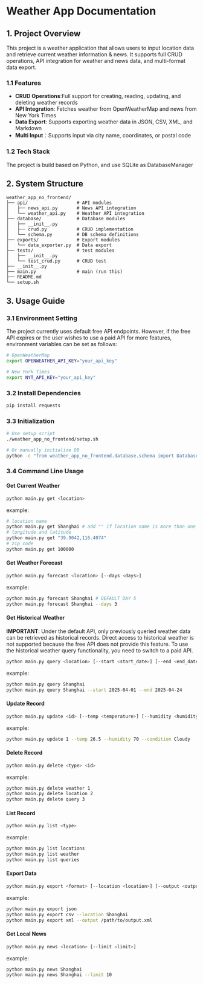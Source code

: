 # Weather App Documentation 

## 1. Project Overview

This project is a weather application that allows users to input location data and retrieve current weather information & news. It supports full CRUD operations, API integration for weather and news data, and multi-format data export.

### 1.1 Features

- **CRUD Operations**:Full support for creating, reading, updating, and deleting weather records
- **API Integration**: Fetches weather from OpenWeatherMap and news from New York Times
- **Data Export**: Supports exporting weather data in JSON, CSV, XML, and Markdown
- **Multi Input**：Supports input via city name, coordinates, or postal code

### 1.2 Tech Stack
The project is build based on Python, and use SQLite as DatabaseManager

## 2. System Structure

```
weather_app_no_frontend/
├── api/                  # API modules
│   ├── news_api.py       # News API integration
│   └── weather_api.py    # Weather API integration
├── database/             # Database modules
│   ├── __init__.py       
│   ├── crud.py           # CRUD implementation
│   └── schema.py         # DB schema definitions
├── exports/              # Export modules
│   └── data_exporter.py  # Data export
├── tests/                # test modules
│   ├── __init__.py
│   └── test_crud.py      # CRUD test
├── __init__.py           
├── main.py               # main (run this)
├── README.md             
└── setup.sh              
```

## 3. Usage Guide

### 3.1 Environment Setting

The project currently uses default free API endpoints. However, if the free API expires or the user wishes to use a paid API for more features, environment variables can be set as follows:

```bash
# OpenWeatherMap 
export OPENWEATHER_API_KEY="your_api_key"

# New York Times 
export NYT_API_KEY="your_api_key"
```

### 3.2 Install Dependencies

```bash
pip install requests
```

### 3.3 Initialization

```bash
# Use setup script
./weather_app_no_frontend/setup.sh

# Or manually initialize DB
python -c "from weather_app_no_frontend.database.schema import DatabaseManager; db = DatabaseManager(); db.create_tables()"
```

### 3.4 Command Line Usage


#### Get Current Weather

```bash
python main.py get <location>
```

example:
```bash
# location name
python main.py get Shanghai # add "" if location name is more than one word
# longitude and latitude
python main.py get "39.9042,116.4074" 
# zip code
python main.py get 100000  
```

#### Get Weather Forecast

```bash
python main.py forecast <location> [--days <days>]
```

example:
```bash
python main.py forecast Shanghai # DEFAULT DAY 5
python main.py forecast Shanghai --days 3 
```

#### Get Historical Weather

**IMPORTANT**: Under the default API, only previously queried weather data can be retrieved as historical records. Direct access to historical weather is not supported because the free API does not provide this feature. 
To use the historical weather query functionality, you need to switch to a paid API.

```bash
python main.py query <location> [--start <start_date>] [--end <end_date>]
```

example:
```bash
python main.py query Shanghai
python main.py query Shanghai --start 2025-04-01 --end 2025-04-24
```

#### Update Record

```bash
python main.py update <id> [--temp <temperature>] [--humidity <humidity>] [--condition <condition>]
```

example:
```bash
python main.py update 1 --temp 26.5 --humidity 70 --condition Cloudy
```

#### Delete Record

```bash
python main.py delete <type> <id>
```

example:
```bash
python main.py delete weather 1
python main.py delete location 2
python main.py delete query 3
```

#### List Record

```bash
python main.py list <type>
```

example:
```bash
python main.py list locations
python main.py list weather
python main.py list queries
```

#### Export Data

```bash
python main.py export <format> [--location <location>] [--output <output_path>]
```

example:
```bash
python main.py export json
python main.py export csv --location Shanghai
python main.py export xml --output /path/to/output.xml
```

#### Get Local News

```bash
python main.py news <location> [--limit <limit>]
```

example:
```bash
python main.py news Shanghai
python main.py news Shanghai --limit 10
```
